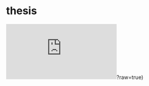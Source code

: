 # thesis
![alt text](https://github.com/m-schildt/thesis/blob/main/Repo_content/data_process.pdf)?raw=true)
